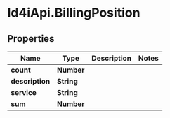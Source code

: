 # Id4iApi.BillingPosition

## Properties
Name | Type | Description | Notes
------------ | ------------- | ------------- | -------------
**count** | **Number** |  | 
**description** | **String** |  | 
**service** | **String** |  | 
**sum** | **Number** |  | 


